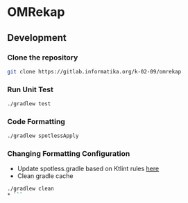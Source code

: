 # OMRekap

## Development
### Clone the repository
```bash
git clone https://gitlab.informatika.org/k-02-09/omrekap
```

### Run Unit Test
```bash
./gradlew test
```

### Code Formatting
```bash
./gradlew spotlessApply
```

### Changing Formatting Configuration
* Update spotless.gradle based on Ktlint rules [here](https://pinterest.github.io/ktlint/0.50.0/rules/configuration-ktlint/)
* Clean gradle cache
```bash
./gradlew clean
* ```
